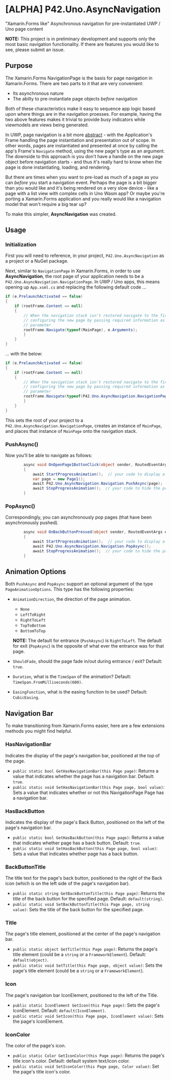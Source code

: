 # [ALPHA] P42.Uno.AsyncNavigation
"Xamarin.Forms like" Asynchronous navigation for pre-instantiated UWP / Uno page content

**NOTE:** This project is in preliminary development and supports only the most basic navigation functionality.  If there are features you would like to see, please submit an issue.

## Purpose
The Xamarin.Forms NavigationPage is the basis for page navigation in Xamarin.Forms.  There are two parts to it that are very convenient:

- Its asynchronous nature
- The abilty to pre-instantiate page objects *before* navigation

Both of these characteristics make it easy to sequence app logic based upon where things are in the navigation proesses.  For example, having the two above features makes it trivial to provide busy indicators while viewmodels are views being generated.

In UWP, page navigation is a bit more [abstract](https://docs.microsoft.com/en-us/windows/uwp/design/basics/navigate-between-two-pages) - with the Application's Frame handling the page instantiation and presentation out of scope.  In other words, pages are instantiated and presented at once by calling the app's Frame's `Navigate` method, using the new page's type as an argument.  The downside to this approach is you don't have a handle on the new page object before navigation starts - and thus it's really hard to know when the page is done instantiating, loading, and rendering.

But there are times when you want to pre-load as much of a page as you can *before* you start a navigation event.  Perhaps the page is a bit bigger than you would like and it's being rendered on a very slow device - like a page with a list view with complex cells in Uno Wasm app?  Or maybe you're porting a Xamarin.Forms application and you really would like a navigation model that won't require a big tear up?

To make this simpler, **AsyncNavigation** was created.

## Usage

### Initialization
First you will need to reference, in your project, `P42.Uno.AsyncNavigation` as a project or a NuGet package.

Next, similar to `NavigationPage` in Xamarin.Forms, in order to use **AsyncNavigation**, the root page of your application needs to be a `P42.Uno.AsyncNavigation.NavigationPage`.  In UWP / Uno apps, this means opening up `App.xsml.cs` and replacing the following default code ...

```csharp
if (e.PrelaunchActivated == false)
{
    if (rootFrame.Content == null)
    {
        // When the navigation stack isn't restored navigate to the first page,
        // configuring the new page by passing required information as a navigation
        // parameter
        rootFrame.Navigate(typeof(MainPage), e.Arguments);
        }
    }
}
```

... with the below:

```csharp
if (e.PrelaunchActivated == false)
{
    if (rootFrame.Content == null)
    {
        // When the navigation stack isn't restored navigate to the first page,
        // configuring the new page by passing required information as a navigation
        // parameter
        rootFrame.Navigate(typeof(P42.Uno.AsyncNavigation.NavigationPage), typeof(MainPage));
        }
    }
}
```

This sets the root of your project to a `P42.Uno.AsyncNavigation.NavigationPage`, creates an instance of `MainPage`, and places that instance of `MainPage` onto the navigation stack.

### PushAsync()

Now you'll be able to navigate as follows:

```csharp
        async void OnOpenPage1ButtonClick(object sender, RoutedEventArgs e)
        {
            await StartProgressAnimation();  // your code to display a progress indicator
            var page = new Page1();
            await P42.Uno.AsyncNavigation.Navigation.PushAsync(page);
            await StopProgressAnimation();  // your code to hide the progress indicator shown above
        }
```        

### PopAsync()

Correspondingly, you can asynchronously pop pages (that have been asynchronously pushed).

```csharp
        async void OnBackButtonPressed(object sender, RoutedEventArgs e)
        {
            await StartProgressAnimation();  // your code to display a progress indicator
            await P42.Uno.AsyncNavigation.Navigation.PopAsync();
            await StopProgressAnimation();  // your code to hide the progress indicator shown above
        }
```

## Animation Options

Both `PushAsync` and `PopAsync` support an optional argument of the type `PageAnimationOptions`.  This type has the following properties:

- `AnimationDirection`, the direction of the page animation.  
  - `None`
  - `LeftToRight`
  - `RightToLeft`
  - `TopToBottom`
  - `BottomToTop`

  **NOTE:** The default for entrance (`PushAsync`) is `RightToLeft`.  The default for exit (`PopAsync`) is the opposite of what ever the entrance was for that page.
- `ShouldFade`, should the page fade in/out during entrance / exit?  Default: `true`.
- `Duration`, what is the `TimeSpan` of the animation?  Default: `TimeSpan.FromMilliseconds(600)`.
- `EasingFunction`, what is the easing function to be used?  Default: `CubicEasing`.

## Navigation Bar

To make transitioning from Xamarin.Forms easier, here are a few extensions methods you might find helpful.

### HasNavigationBar
Indicates the display of the page's navigation bar, positioned at the top of the page.

- `public static bool GetHasNavigationBar(this Page page)`: Returns a value that indicates whether the page has a navigation bar. Default: `true`.
- `public static void SetHasNavigationBar(this Page page, bool value)`: Sets a value that indicates whether or not this NavigationPage Page has a navigation bar.

### HasBackButton
Indicates the display of the page's Back Button, positioned on the left of the page's navigation bar.

- `public static bool GetHasBackButton(this Page page)`: Returns a value that indicates whether page has a back button. Default: `true`.
- `public static void SetHasBackButton(this Page page, bool value)`:  Sets a value that indicates whether page has a back button.

### BackButtonTitle
The title text for the page's back button, positioned to the right of the Back icon (which is on the left side of the page's navigation bar).

- `public static string GetBackButtonTitle(this Page page)`: Returns the title of the back button for the specified page. Default: `default(string)`.
- `public static void SetBackButtonTitle(this Page page, string value)`: Sets the title of the back button for the specified page.

### Title
The page's title element, positioned at the center of the page's navigation bar.

- `public static object GetTitle(this Page page)`: Returns the page's title element (could be a `string` or a `FrameworkElement`).  Default: `default(object)`.
- `public static void SetTitle(this Page page, object value)`: Sets the page's title element (could be a `string` or a `FrameworkElement`). 

### Icon
The page's navigation bar IconElement, positioned to the left of the Title.

- `public static IconElement GetIcon(this Page page)`: Sets the page's IconElement.  Default: `default(IconElement)`.
- `public static void SetIcon(this Page page, IconElement value)`: Sets the page's IconElement.

### IconColor
The color of the page's icon.

- `public static Color GetIconColor(this Page page)`: Returns the page's title icon's color.  Default: default system text/icon color.
- `public static void SetIconColor(this Page page, Color value)`: Set the page's title icon's color.
